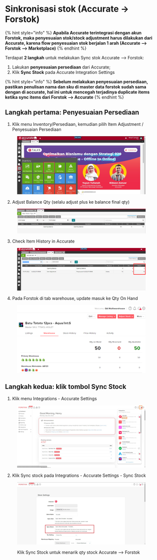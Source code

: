 # Sinkronisasi stok (Accurate → Forstok)

{% hint style="info" %}
**Apabila Accurate terintegrasi dengan akun Forstok, maka penyesuaian stok/stock adjustment harus dilakukan dari Accurate, karena flow penyesuaian stok berjalan 1 arah (Accurate --> Forstok --> Marketplace)**
{% endhint %}

Terdapat **2 langkah** untuk melakukan Sync stok Accurate --> Forstok:

1. Lakukan **penyesuaian persediaan** dari Accurate;
2. Klik **Sync Stock** pada Accurate Integration Settings

{% hint style="info" %}
**Sebelum melakukan penyesuaian persediaan, pastikan penulisan nama dan sku di master data forstok sudah sama dengan di accurate, hal ini untuk mencegah terjadinya duplicate items ketika sync items dari Forstok --> Accurate**
{% endhint %}

## **Langkah pertama: Penyesuaian Persediaan**

1. Klik menu Inventory/Persediaan, kemudian pilih Item Adjustment / Penyesuaian Persediaan

<figure><img src="../../../.gitbook/assets/image (4).png" alt=""><figcaption></figcaption></figure>

2. Adjust Balance Qty (selalu adjust plus ke balance final qty)

<figure><img src="../../../.gitbook/assets/image (1).png" alt=""><figcaption></figcaption></figure>

3. Check Item History in Accurate

<figure><img src="../../../.gitbook/assets/image (2).png" alt=""><figcaption></figcaption></figure>

4. Pada Forstok di tab warehouse, update masuk ke Qty On Hand

<figure><img src="../../../.gitbook/assets/image.png" alt=""><figcaption></figcaption></figure>

## **Langkah kedua**: klik tombol **Sync Stock**

1. Klik menu Integrations - Accurate Settings

<figure><img src="../../../.gitbook/assets/image (3).png" alt=""><figcaption></figcaption></figure>

2. Klik Sync stock pada Integrations - Accurate Settings - Sync Stock

<figure><img src="../../../.gitbook/assets/Screenshot 2022-09-26 110305.jpg" alt=""><figcaption><p>Klik Sync Stock untuk menarik qty stock Accurate --> Forstok</p></figcaption></figure>

